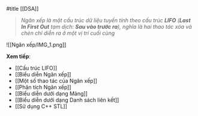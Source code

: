 #title [[DSA]]

> _Ngăn xếp là một cấu trúc dữ liệu tuyến tính theo cấu trúc **LIFO** (**Last In First Out** tạm dịch: **Sau vào trước ra**), nghĩa là hai thao tác xóa và chèn chỉ diễn ra ở một vị trí cuối cùng_

![[Ngăn xếp/IMG_1.png]]

**Xem tiếp**:
- [[Cấu trúc LIFO]]
- [[Biểu diễn Ngăn xếp]]
- [[Một số thao tác của Ngăn xếp]]
- [[Phân tích Ngăn xếp]]
- [[Biểu diễn dưới dạng Mảng]]
- [[Biểu diễn dưới dạng Danh sách liên kết]]
- [[Sử dụng C++ STL]]